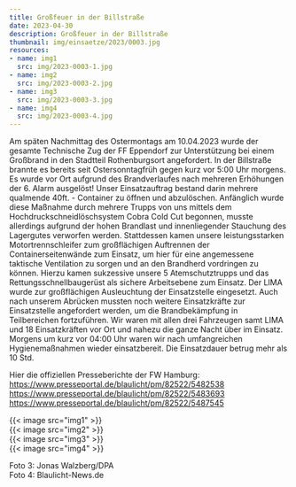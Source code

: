 ```yaml
---
title: Großfeuer in der Billstraße
date: 2023-04-30
description: Großfeuer in der Billstraße
thumbnail: img/einsaetze/2023/0003.jpg
resources:
- name: img1
  src: img/2023-0003-1.jpg
- name: img2
  src: img/2023-0003-2.jpg
- name: img3
  src: img/2023-0003-3.jpg
- name: img4
  src: img/2023-0003-4.jpg
---
```


Am späten Nachmittag des Ostermontags am 10.04.2023 wurde der gesamte Technische Zug der FF Eppendorf zur Unterstützung bei einem Großbrand in den Stadtteil Rothenburgsort angefordert. In der Billstraße brannte es bereits seit Ostersonntagfrüh gegen kurz vor 5:00 Uhr morgens. Es wurde vor Ort aufgrund des Brandverlaufes nach mehreren Erhöhungen der 6. Alarm ausgelöst!
Unser Einsatzauftrag bestand darin mehrere qualmende 40ft. - Container zu öffnen und abzulöschen. Anfänglich wurde diese Maßnahme durch mehrere Trupps von uns mittels dem Hochdruckschneidlöschsystem Cobra Cold Cut begonnen, musste allerdings aufgrund der hohen Brandlast und innenliegender Stauchung des Lagergutes verworfen werden. 
Stattdessen kamen unsere leistungsstarken Motortrennschleifer zum großflächigen Auftrennen der Containerseitenwände zum Einsatz, um hier für eine angemessene taktische Ventilation zu sorgen und an den Brandherd vordringen zu können.
Hierzu kamen sukzessive unsere 5 Atemschutztrupps und das Rettungsschnellbaugerüst als sichere Arbeitsebene zum Einsatz. Der LIMA wurde zur großflächigen Ausleuchtung der Einsatzstelle eingesetzt.
Auch nach unserem Abrücken mussten noch weitere Einsatzkräfte zur Einsatzstelle angefordert werden, um die Brandbekämpfung in Teilbereichen fortzuführen.
Wir waren mit allen drei Fahrzeugen samt LIMA und 18 Einsatzkräften vor Ort und nahezu die ganze Nacht über im Einsatz. Morgens um kurz vor 04:00 Uhr waren wir nach umfangreichen Hygienemaßnahmen wieder einsatzbereit. Die Einsatzdauer betrug mehr als 10 Std.

Hier die offiziellen Presseberichte der FW Hamburg:  
https://www.presseportal.de/blaulicht/pm/82522/5482538  
https://www.presseportal.de/blaulicht/pm/82522/5483693  
https://www.presseportal.de/blaulicht/pm/82522/5487545  

{{< image src="img1" >}}  
{{< image src="img2" >}}  
{{< image src="img3" >}}  
{{< image src="img4" >}}   

Foto 3: Jonas Walzberg/DPA  
Foto 4: Blaulicht-News.de  
